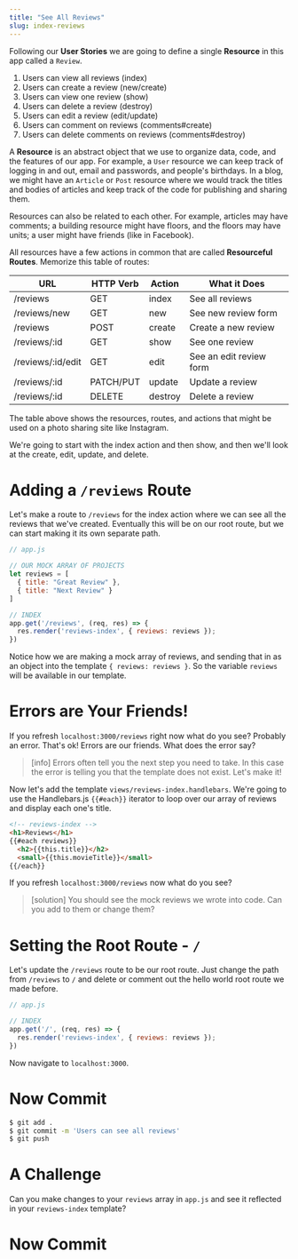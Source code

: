 ```yaml
---
title: "See All Reviews"
slug: index-reviews
---
```


Following our **User Stories** we are going to define a single **Resource** in this app called a `Review`.

1. Users can view all reviews (index)
1. Users can create a review (new/create)
1. Users can view one review (show)
1. Users can delete a review (destroy)
1. Users can edit a review (edit/update)
1. Users can comment on reviews (comments#create)
1. Users can delete comments on reviews (comments#destroy)

A **Resource** is an abstract object that we use to organize data, code, and the features of our app. For example, a `User` resource we can keep track of logging in and out, email and passwords, and people's birthdays. In a blog, we might have an `Article` or `Post` resource where we would track the titles and bodies of articles and keep track of the code for publishing and sharing them.

Resources can also be related to each other. For example, articles may have comments; a building resource might have floors, and the floors may have units; a user might have friends (like in Facebook).

All resources have a few actions in common that are called **Resourceful Routes**. Memorize this table of routes:

| URL              | HTTP Verb | Action  | What it Does |
|------------------|-----------|---------|---------------|
| /reviews          | GET       | index   | See all reviews |
| /reviews/new      | GET       | new     | See new review form |
| /reviews          | POST      | create  | Create a new review |
| /reviews/:id      | GET       | show    | See one review |
| /reviews/:id/edit | GET       | edit    | See an edit review form |
| /reviews/:id      | PATCH/PUT | update  | Update a review |
| /reviews/:id      | DELETE    | destroy | Delete a review |

The table above shows the resources, routes, and actions that might be used on a photo sharing site like Instagram.

We're going to start with the index action and then show, and then we'll look at the create, edit, update, and delete.

# Adding a `/reviews` Route

Let's make a route to `/reviews` for the index action where we can see all the reviews that we've created. Eventually this will be on our root route, but we can start making it its own separate path.

```js
// app.js

// OUR MOCK ARRAY OF PROJECTS
let reviews = [
  { title: "Great Review" },
  { title: "Next Review" }
]

// INDEX
app.get('/reviews', (req, res) => {
  res.render('reviews-index', { reviews: reviews });
})
```

Notice how we are making a mock array of reviews, and sending that in as an object into the template `{ reviews: reviews }`. So the variable `reviews` will be available in our template.

# Errors are Your Friends!

If you refresh `localhost:3000/reviews` right now what do you see? Probably an error. That's ok! Errors are our friends. What does the error say?

> [info]
> Errors often tell you the next step you need to take. In this case the error is telling you that the template does not exist. Let's make it!

Now let's add the template `views/reviews-index.handlebars`. We're going to use the Handlebars.js `{{#each}}` iterator to loop over our array of reviews and display each one's title.

```html
<!-- reviews-index -->
<h1>Reviews</h1>
{{#each reviews}}
  <h2>{{this.title}}</h2>
  <small>{{this.movieTitle}}</small>
{{/each}}
```

If you refresh `localhost:3000/reviews` now what do you see?

> [solution]
> You should see the mock reviews we wrote into code. Can you add to them or change them?

# Setting the Root Route - `/`

Let's update the `/reviews` route to be our root route. Just change the path from `/reviews` to `/` and delete or comment out the hello world root route we made before.

```js
// app.js

// INDEX
app.get('/', (req, res) => {
  res.render('reviews-index', { reviews: reviews });
})
```

Now navigate to `localhost:3000`.

# Now Commit

```bash
$ git add .
$ git commit -m 'Users can see all reviews'
$ git push
```

# A Challenge

Can you make changes to your `reviews` array in `app.js` and see it reflected in your `reviews-index` template?

# Now Commit
